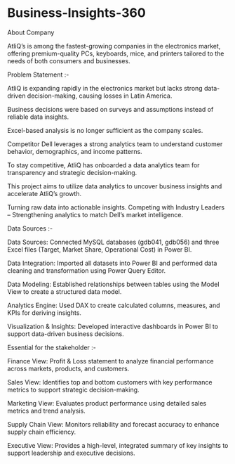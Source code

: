 # Business-Insights-360

About Company

AtliQ’s is among the fastest-growing companies in the electronics market, offering premium-quality PCs, keyboards, mice, and printers tailored to the needs of both consumers and businesses.


Problem Statement :-

AtliQ is expanding rapidly in the electronics market but lacks strong data-driven decision-making, causing losses in Latin America.

Business decisions were based on surveys and assumptions instead of reliable data insights.

Excel-based analysis is no longer sufficient as the company scales.

Competitor Dell leverages a strong analytics team to understand customer behavior, demographics, and income patterns.

To stay competitive, AtliQ has onboarded a data analytics team for transparency and strategic decision-making.

This project aims to utilize data analytics to uncover business insights and accelerate AtliQ’s growth.

Turning raw data into actionable insights. Competing with Industry Leaders – Strengthening analytics to match  Dell’s market intelligence.




Data Sources :-

Data Sources: Connected MySQL databases (gdb041, gdb056) and three Excel files (Target, Market Share, Operational Cost) in Power BI.

Data Integration: Imported all datasets into Power BI and performed data cleaning and transformation using Power Query Editor.

Data Modeling: Established relationships between tables using the Model View to create a structured data model.

Analytics Engine: Used DAX to create calculated columns, measures, and KPIs for deriving insights.

Visualization & Insights: Developed interactive dashboards in Power BI to support data-driven business decisions.





Essential for the stakeholder :-

Finance View: Profit & Loss statement to analyze financial performance across markets, products, and customers.

Sales View:  Identifies top and bottom customers with key performance metrics to support strategic decision-making.

Marketing View: Evaluates product performance using detailed sales metrics and trend analysis.

Supply Chain View:  Monitors reliability and forecast accuracy to enhance supply chain efficiency.

Executive View:  Provides a high-level, integrated summary of key insights to support leadership and executive decisions.








